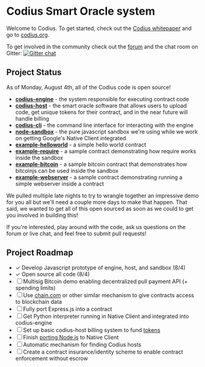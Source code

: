 # Codius Smart Oracle system

Welcome to Codius. To get started, check out the [Codius whitepaper](https://github.com/codius/codius/wiki/Smart-Oracles:-A-Simple,-Powerful-Approach-to-Smart-Contracts) and go to [codius.org](http://codius.org).

To get involved in the community check out the [forum](https://groups.google.com/forum/#!forum/codius) and the chat room on Gitter: [![Gitter chat](https://badges.gitter.im/codius/codius-chat.png)](https://gitter.im/codius/codius-chat)


## Project Status

As of Monday, August 4th, all of the Codius code is open source!

+ [__codius-engine__](https://github.com/codius/codius-engine) - the system responsible for executing contract code
+ [__codius-host__](https://github.com/codius/codius-host) - the smart oracle software that allows users to upload code, get unique tokens for their contract, and in the near future will handle billing
+ [__codius-cli__](https://github.com/codius/codius-cli) - the command line interface for interacting with the engine
+ [__node-sandbox__](https://github.com/codius/node-sandbox) - the pure javascript sandbox we're using while we work on getting Google's Native Client integrated
+ [__example-helloworld__](https://github.com/codius/example-helloworld) - a simple hello world contract
+ [__example-require__](https://github.com/codius/example-require) - a sample contract demonstrating how require works inside the sandbox
+ [__example-bitcoin__](https://github.com/codius/example-bitcoin) - a sample bitcoin contract that demonstrates how bitcoinjs can be used inside the sandbox
+ [__example-webserver__](https://github.com/codius/example-webserver/) - a sample contract demonstrating running a simple webserver inside a contract


We pulled multiple late nights to try to wrangle together an impressive demo for you all but we'll need a couple more days to make that happen. That said, we wanted to get all of this open sourced as soon as we could to get you involved in building this!

If you're interested, play around with the code, ask us questions on the forum or live chat, and feel free to submit pull requests!

## Project Roadmap

- &#10003; Develop Javascript prototype of engine, host, and sandbox (8/4)
- &#10003; Open source all code (8/4)
- &#9744; Multisig Bitcoin demo enabling decentralized pull payment API (+ spending limits)
- &#9744; Use [chain.com](https://chain.com) or other similar mechanism to give contracts access to blockchain data
- &#9744; Fully port Express.js into a contract
- &#9744; Get Python interpreter running in Native Client and integrated into codius-engine
- &#9744; Set up basic codius-host billing system to fund [tokens](https://github.com/codius/codius-host/commit/818c8d4d2fdbea9fb62caaa0f7a601a8b2fea530)
- &#9744; Finish [porting Node.js](https://github.com/codius/codius-lang-nodejs) to Native Client
- &#9744; Automatic mechanism for finding Codius hosts
- &#9744; Create a contract insurance/identity scheme to enable contract enforcement without escrow